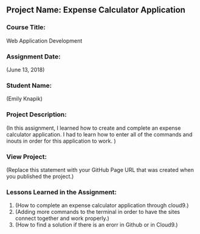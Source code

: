 ## Project Name:  Expense Calculator Application

### Course Title:
Web Application Development

### Assignment Date:  
(June 13, 2018)

### Student Name:  
(Emily Knapik)

### Project Description:
(In this assignment, I learned how to create and complete an expense calculator application. I had to learn how to enter all of the commands and inouts in order for this application to work. )

### View Project:
(Replace this statement with your GitHub Page URL that was created when you 
 published the project.)

### Lessons Learned in the Assignment:
1. (How to complete an expense calculator application through cloud9.)
2. (Adding more commands to the terminal in order to have the sites connect together and work properly.)
3. (How to find a solution if there is an erorr in Github or in Cloud9.)



